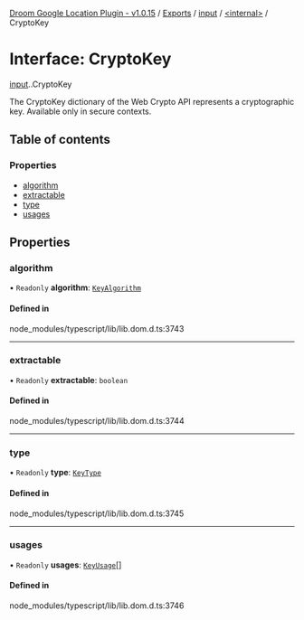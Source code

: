 [Droom Google Location Plugin - v1.0.15](../README.md) / [Exports](../modules.md) / [input](../modules/input.md) / [<internal\>](../modules/input._internal_.md) / CryptoKey

# Interface: CryptoKey

[input](../modules/input.md).[<internal>](../modules/input._internal_.md).CryptoKey

The CryptoKey dictionary of the Web Crypto API represents a cryptographic key.
Available only in secure contexts.

## Table of contents

### Properties

- [algorithm](input._internal_.CryptoKey.md#algorithm)
- [extractable](input._internal_.CryptoKey.md#extractable)
- [type](input._internal_.CryptoKey.md#type)
- [usages](input._internal_.CryptoKey.md#usages)

## Properties

### algorithm

• `Readonly` **algorithm**: [`KeyAlgorithm`](input._internal_.KeyAlgorithm.md)

#### Defined in

node_modules/typescript/lib/lib.dom.d.ts:3743

___

### extractable

• `Readonly` **extractable**: `boolean`

#### Defined in

node_modules/typescript/lib/lib.dom.d.ts:3744

___

### type

• `Readonly` **type**: [`KeyType`](../modules/input._internal_.md#keytype)

#### Defined in

node_modules/typescript/lib/lib.dom.d.ts:3745

___

### usages

• `Readonly` **usages**: [`KeyUsage`](../modules/input._internal_.md#keyusage)[]

#### Defined in

node_modules/typescript/lib/lib.dom.d.ts:3746

